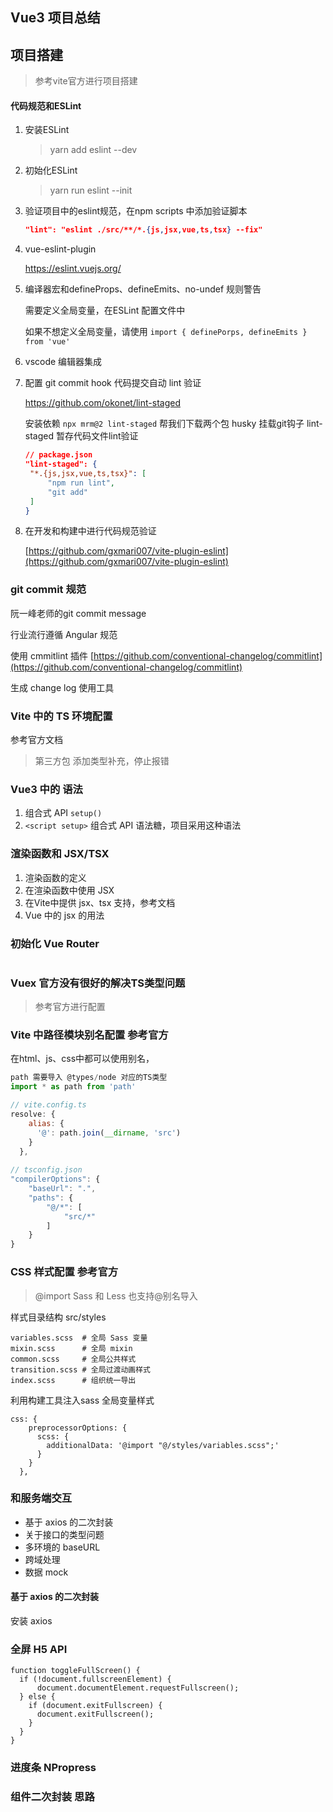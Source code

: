 ## Vue3 项目总结

## 项目搭建

> 参考vite官方进行项目搭建

#### 代码规范和ESLint

1. 安装ESLint 

   > yarn add eslint --dev

2. 初始化ESLint

   > yarn run eslint --init

3. 验证项目中的eslint规范，在npm scripts 中添加验证脚本

   ```json
   "lint": "eslint ./src/**/*.{js,jsx,vue,ts,tsx} --fix"
   ```

4. vue-eslint-plugin

   https://eslint.vuejs.org/

5. 编译器宏和defineProps、defineEmits、no-undef 规则警告

   需要定义全局变量，在ESLint 配置文件中

   如果不想定义全局变量，请使用 `import { definePorps, defineEmits } from 'vue'`

6. vscode 编辑器集成

7. 配置 git commit hook 代码提交自动 lint 验证

   https://github.com/okonet/lint-staged

   安装依赖 `npx mrm@2 lint-staged` 帮我们下载两个包 husky 挂载git钩子 lint-staged 暂存代码文件lint验证

   ```json
   // package.json
   "lint-staged": {
   	"*.{js,jsx,vue,ts,tsx}": [
   		"npm run lint",
   		"git add"
   	]
   }
   ```

8. 在开发和构建中进行代码规范验证

   [https://github.com/gxmari007/vite-plugin-eslint](https://github.com/gxmari007/vite-plugin-eslint)

### git commit 规范 

阮一峰老师的git commit message

行业流行遵循 Angular 规范

使用 cmmitlint 插件 [https://github.com/conventional-changelog/commitlint](https://github.com/conventional-changelog/commitlint)

生成 change log 使用工具



### Vite 中的 TS 环境配置

参考官方文档

> 第三方包 添加类型补充，停止报错



### Vue3 中的 语法

1. 组合式 API  `setup()`
2. `<script setup>` 组合式 API 语法糖，项目采用这种语法



### 渲染函数和 JSX/TSX

1. 渲染函数的定义
2. 在渲染函数中使用 JSX
3. 在Vite中提供 jsx、tsx 支持，参考文档
4. Vue 中的 jsx 的用法



### 初始化 Vue Router

```
```

### Vuex 官方没有很好的解决TS类型问题

> 参考官方进行配置



### Vite 中路径模块别名配置 参考官方

在html、js、css中都可以使用别名，

```js
path 需要导入 @types/node 对应的TS类型
import * as path from 'path'

// vite.config.ts
resolve: {
    alias: {
      '@': path.join(__dirname, 'src')
    }
  },
  
// tsconfig.json
"compilerOptions": {
    "baseUrl": ".",
    "paths": {
        "@/*": [
            "src/*"
        ]
    }
}
```

### CSS 样式配置 参考官方

>  @import Sass 和 Less 也支持@别名导入

样式目录结构 src/styles

```shell
variables.scss  # 全局 Sass 变量
mixin.scss      # 全局 mixin
common.scss     # 全局公共样式
transition.scss # 全局过渡动画样式
index.scss      # 组织统一导出
```

利用构建工具注入sass 全局变量样式

```
css: {
    preprocessorOptions: {
      scss: {
        additionalData: '@import "@/styles/variables.scss";'
      }
    }
  },
```

### 和服务端交互

- 基于 axios 的二次封装
- 关于接口的类型问题
- 多环境的 baseURL
- 跨域处理
- 数据 mock



#### 基于 axios 的二次封装

安装 axios 



###  全屏 H5 API

```
function toggleFullScreen() {
  if (!document.fullscreenElement) {
      document.documentElement.requestFullscreen();
  } else {
    if (document.exitFullscreen) {
      document.exitFullscreen();
    }
  }
}
```

### 进度条 NPropress



### 组件二次封装 思路
